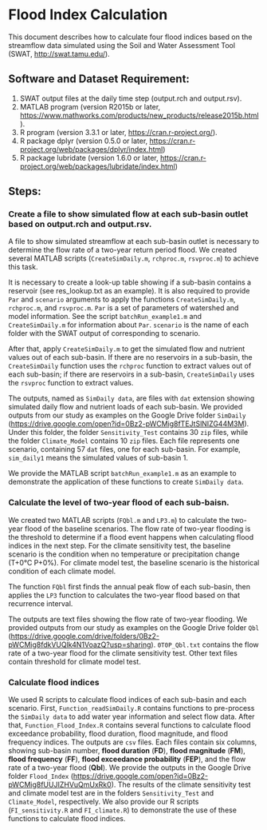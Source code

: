 # Flood Index Calculation

This document describes how to calculate four flood indices based on the streamflow data simulated using the Soil and Water Assessment Tool (SWAT, http://swat.tamu.edu/).

## Software and Dataset Requirement:
1.	SWAT output files at the daily time step (output.rch and output.rsv).
2.	MATLAB program (version R2015b or later, https://www.mathworks.com/products/new_products/release2015b.html). 
3.	R program (version 3.3.1 or later, https://cran.r-project.org/).
4.	R package dplyr (version 0.5.0 or later, https://cran.r-project.org/web/packages/dplyr/index.html) 
5.	R package lubridate (version 1.6.0 or later, https://cran.r-project.org/web/packages/lubridate/index.html) 

## Steps:

### Create a file to show simulated flow at each sub-basin outlet based on output.rch and output.rsv.

A file to show simulated streamflow at each sub-basin outlet is necessary to determine the flow rate of a two-year return period flood. We created several MATLAB scripts (`CreateSimDaily.m`, `rchproc.m`, `rsvproc.m`) to achieve this task.  

It is necessary to create a look-up table showing if a sub-basin contains a reservoir (see res_lookup.txt as an example). It is also required to provide `Par` and `scenario` arguments to apply the functions `CreateSimDaily.m`, `rchproc.m`, and `rsvproc.m`. `Par` is a set of parameters of watershed and model information. See the script `batchRun_example1.m` and `CreateSimDaily.m` for information about `Par`. `scenario` is  the name of each folder with the SWAT output of corresponding to scenario.   

After that, apply `CreateSimDaily.m` to get the simulated flow and nutrient values out of each sub-basin. If there are no reservoirs in a sub-basin, the `CreateSimDaily` function uses the `rchproc` function to extract values out of each sub-basin; if there are reservoirs in a sub-basin, `CreateSimDaily` uses the `rsvproc` function to extract values.  

The outputs, named as `SimDaily data`, are files with `dat` extension showing simulated daily flow and nutrient loads of each sub-basin. We provided outputs from our study as examples on the Google Drive folder `SimDaily` (https://drive.google.com/open?id=0Bz2-pWCMig8fTEJtSlNIZG44M3M). Under this folder, the folder `Sensitivity_Test` contains 30 `zip` files, while the folder `Climate_Model` contains 10 `zip` files. Each file represents one scenario, containing 57 `dat` files, one for each sub-basin. For example, `sim_daily1` means the simulated values of sub-basin 1.  

We provide the MATLAB script `batchRun_example1.m` as an example to demonstrate the application of these functions to create `SimDaily data`.

### Calculate the level of two-year flood of each sub-baisn.

We created two MATLAB scripts (`FQbl.m` and `LP3.m`) to calculate the two-year flood of the baseline scenarios. The flow rate of two-year flooding is the threshold to determine if a flood event happens when calculating flood indices in the next step. For the climate sensitivity test, the baseline scenario is the condition when no temperature or precipitation change (T+0°C P+0%). For climate model test, the baseline scenario is the historical condition of each climate model.   

The function `FQbl` first finds the annual peak flow of each sub-basin, then applies the `LP3` function to calculates the two-year flood based on that recurrence interval.   

The outputs are text files showing the flow rate of two-year flooding. We provided outputs from our study as examples on the Google Drive folder `Qbl` (https://drive.google.com/drive/folders/0Bz2-pWCMig8fdkVUQlk4N1VoazQ?usp=sharing). `0T0P_Qbl.txt` contains the flow rate of a two-year flood for the climate sensitivity test. Other text files contain threshold for climate model test.

### Calculate flood indices

We used R scripts to calculate flood indices of each sub-basin and each scenario. First, `Function_readSimDaily.R` contains functions to pre-process the `SimDaily data` to add water year information and select flow data. After that, `Function_Flood_Index.R` contains several functions to calculate flood exceedance probability, flood duration, flood magnitude, and flood frequency indices. The outputs are `csv` files. Each files contain six columns, showing sub-basin number, **flood duration** (**FD**), **flood magnitude** (**FM**), **flood frequency** (**FF**), **flood exceedance probability** (**FEP**), and the flow rate of a two-year flood (**Qbl**). We provide the outputs in the Google Drive folder `Flood_Index` (https://drive.google.com/open?id=0Bz2-pWCMig8fUUJIZHVuQmUxRk0). The results of the climate sensitivity test and climate model test are in the folders `Sensitivity_Test` and `Climate_Model`, respectively. We also provide our R scripts (`FI_sensitivity.R` and `FI_climate.R`) to demonstrate the use of these functions to calculate flood indices.

